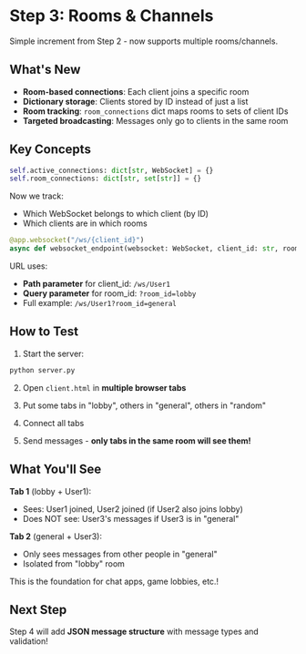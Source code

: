 # Step 3: Rooms & Channels

Simple increment from Step 2 - now supports multiple rooms/channels.

## What's New

- **Room-based connections**: Each client joins a specific room
- **Dictionary storage**: Clients stored by ID instead of just a list
- **Room tracking**: `room_connections` dict maps rooms to sets of client IDs
- **Targeted broadcasting**: Messages only go to clients in the same room

## Key Concepts

```python
self.active_connections: dict[str, WebSocket] = {}
self.room_connections: dict[str, set[str]] = {}
```

Now we track:
- Which WebSocket belongs to which client (by ID)
- Which clients are in which rooms

```python
@app.websocket("/ws/{client_id}")
async def websocket_endpoint(websocket: WebSocket, client_id: str, room_id: str = "lobby"):
```

URL uses:
- **Path parameter** for client_id: `/ws/User1`
- **Query parameter** for room_id: `?room_id=lobby`
- Full example: `/ws/User1?room_id=general`

## How to Test

1. Start the server:
```bash
python server.py
```

2. Open `client.html` in **multiple browser tabs**

3. Put some tabs in "lobby", others in "general", others in "random"

4. Connect all tabs

5. Send messages - **only tabs in the same room will see them!**

## What You'll See

**Tab 1** (lobby + User1):
- Sees: User1 joined, User2 joined (if User2 also joins lobby)
- Does NOT see: User3's messages if User3 is in "general"

**Tab 2** (general + User3):
- Only sees messages from other people in "general"
- Isolated from "lobby" room

This is the foundation for chat apps, game lobbies, etc.!

## Next Step

Step 4 will add **JSON message structure** with message types and validation!
